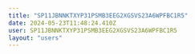 ```yaml
---
title: "SP11JBNNKTXYP31PSMB3EEG2XGSVS23A6WPFBC1R5"
date: 2024-05-23T11:48:24.410Z
user: SP11JBNNKTXYP31PSMB3EEG2XGSVS23A6WPFBC1R5
layout: "users"
---
```

    